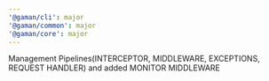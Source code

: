 ```yaml
---
'@gaman/cli': major
'@gaman/common': major
'@gaman/core': major
---
```


Management Pipelines(INTERCEPTOR, MIDDLEWARE, EXCEPTIONS, REQUEST HANDLER) and added MONITOR MIDDLEWARE
